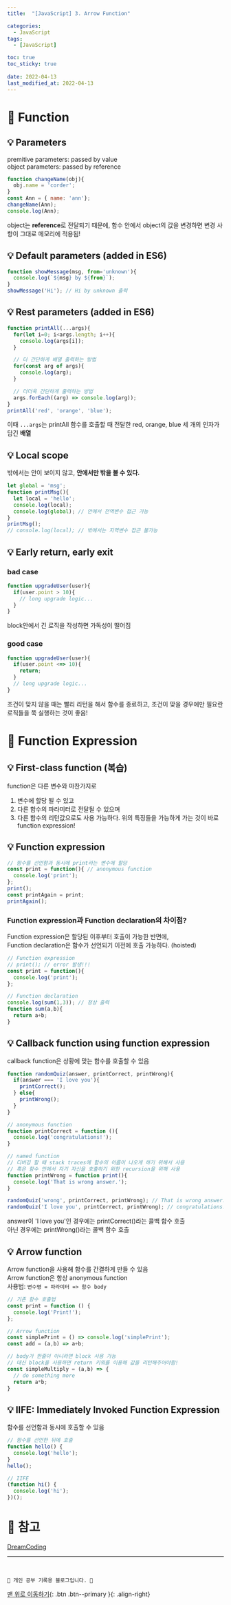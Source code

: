 ```yaml
---
title:  "[JavaScript] 3. Arrow Function"

categories:
  - JavaScript
tags:
  - [JavaScript]

toc: true
toc_sticky: true
 
date: 2022-04-13
last_modified_at: 2022-04-13
---
```

# 💎 Function
## 💡 Parameters

premitive parameters: passed by value<br>
object parameters: passed by reference<br>

```js
function changeName(obj){
  obj.name = 'corder';
}
const Ann = { name: 'ann'};
changeName(Ann);
console.log(Ann);
```
object는 **reference**로 전달되기 때문에, 함수 안에서 object의 값을 변경하면 변경 사항이 그대로 메모리에 적용됨!<br>

## 💡 Default parameters (added in ES6)
```js
function showMessage(msg, from='unknown'){
  console.log(`${msg} by ${from}`);
}
showMessage('Hi'); // Hi by unknown 출력
```

## 💡 Rest parameters (added in ES6)
```js
function printAll(...args){
  for(let i=0; i<args.length; i++){
    console.log(args[i]);
  }

  // 더 간단하게 배열 출력하는 방법
  for(const arg of args){
    console.log(arg);
  }

  // 더더욱 간단하게 출력하는 방법
  args.forEach((arg) => console.log(arg));
}
printAll('red', 'orange', 'blue'); 
```
이때 `...args`는 printAll 함수를 호출할 때 전달한 red, orange, blue 세 개의 인자가 담긴 **배열**

## 💡 Local scope
밖에서는 안이 보이지 않고, **안에서만 밖을 볼 수 있다.**
```js
let global = 'msg';
function printMsg(){
  let local = 'hello';
  console.log(local);
  console.log(global); // 안에서 전역변수 접근 가능
}
printMsg();
// console.log(local); // 밖에서는 지역변수 접근 불가능
```

## 💡 Early return, early exit
### bad case
```js
function upgradeUser(user){
  if(user.point > 10){
    // long upgrade logic...
  }
}
```
block안에서 긴 로직을 작성하면 가독성이 떨어짐
### good case
```js
function upgradeUser(user){
  if(user.point <=> 10){
    return;
  }
  // long upgrade logic...
}
```
조건이 맞지 않을 때는 빨리 리턴을 해서 함수를 종료하고, 조건이 맞을 경우에만 필요란 로직들을 쭉 실행하는 것이 좋음!<br>

# 💎 Function Expression
## 💡 First-class function (복습)
function은 다른 변수와 마찬가지로
1. 변수에 할당 될 수 있고
2. 다른 함수의 파라미터로 전달될 수 있으며
3. 다른 함수의 리턴값으로도 사용 가능하다.
위의 특징들을 가능하게 가는 것이 바로 function expression!

## 💡 Function expression
```js
// 함수를 선언함과 동시에 print라는 변수에 할당
const print = function(){ // anonymous function
  console.log('print');
}; 
print();
const printAgain = print;
printAgain();
```
### Function expression과 Function declaration의 차이점?
Function expression은 할당된 이후부터 호출이 가능한 반면에, <br>
Function declaration은 함수가 선언되기 이전에 호출 가능하다. (hoisted)<br>
```js
// Function expression
// print(); // error 발생!!!
const print = function(){ 
  console.log('print');
}; 

// Function declaration
console.log(sum(1,3)); // 정상 출력
function sum(a,b){
  return a+b;
}
```

## 💡 Callback function using function expression
callback function은 상황에 맞는 함수를 호출할 수 있음
```js
function randomQuiz(answer, printCorrect, printWrong){
  if(answer === 'I love you'){
    printCorrect();
  } else{
    printWrong();
  }
}

// anonymous function
function printCorrect = function (){
  console.log('congratulations!');
}

// named function 
// 디버깅 할 때 stack traces에 함수의 이름이 나오게 하기 위해서 사용
// 혹은 함수 안에서 자기 자신을 호출하기 위한 recursion을 위해 사용
function printWrong = function print(){
  console.log('That is wrong answer.');
}

randomQuiz('wrong', printCorrect, printWrong); // That is wrong answer.
randomQuiz('I love you', printCorrect, printWrong); // congratulations!
```
answer이 'I love you'인 경우에는 printCorrect()라는 콜백 함수 호출 <br>
아닌 경우에는 printWrong()라는 콜백 함수 호출

## 💡 Arrow function
Arrow function을 사용해 함수를 간결하게 만들 수 있음<br>
Arrow function은 항상 anonymous function<br>
사용법: `변수명 = 파라미터 => 함수 body`
```js
// 기존 함수 호출법
const print = function () {
  console.log('Print!');
};

// Arrow function
const simplePrint = () => console.log('simplePrint');
const add = (a,b) => a+b;

// body가 한줄이 아니라면 block 사용 가능
// 대신 block을 사용하면 return 키워를 이용해 값을 리턴해주어야함!
const simpleMultiply = (a,b) => {
  // do something more
  return a*b;
}
```

## 💡 IIFE: Immediately Invoked Function Expression
함수를 선언함과 동시에 호출할 수 있음
```js
// 함수를 선언한 뒤에 호출
function hello() {
  console.log('hello');
}
hello();

// IIFE
(function hi() {
  console.log('hi');
})();
```

# 📁 참고
[DreamCoding](https://www.youtube.com/watch?v=e_lU39U-5bQ&list=PLv2d7VI9OotTVOL4QmPfvJWPJvkmv6h-2&index=5)


***
<br>

    💛 개인 공부 기록용 블로그입니다. 👻

[맨 위로 이동하기](#){: .btn .btn--primary }{: .align-right}